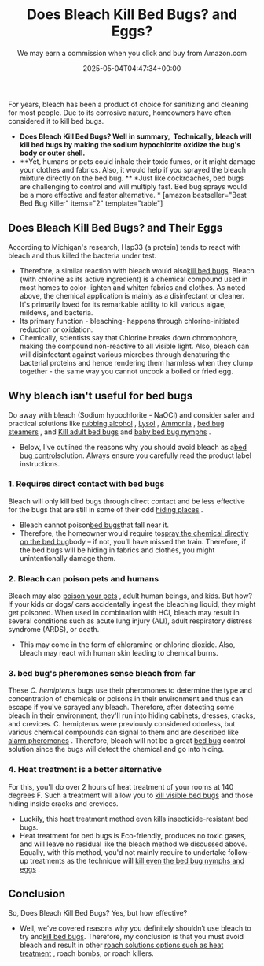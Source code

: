 ﻿---
author: We may earn a commission when you click and buy from Amazon.com
layout: post
title: Does Bleach Kill Bed Bugs? and Eggs?
date: '2025-05-04T04:47:34+00:00'
categories:
- Bed Bugs
- Guide
tags: []
slug: /does-bleach-kill-bed-bugs/
lastmod: 2025-05-07T12:21:26+03:00
---

For years, bleach has been a product of choice for sanitizing and cleaning for most people. Due to its corrosive nature, homeowners have often considered it to kill bed bugs.
- **Does Bleach Kill Bed Bugs? Well in summary,  Technically, bleach will kill bed bugs by making the sodium hypochlorite oxidize the bug's body or outer shell.**
- **Yet, humans or pets could inhale their toxic fumes, or it might damage your clothes and fabrics. Also, it would help if you sprayed the bleach mixture directly on the bed bug. **
*Just like cockroaches, bed bugs are challenging to control and will multiply fast. Bed bug sprays would be a more effective and faster alternative. *
[amazon bestseller="Best Bed Bug Killer" items="2" template="table"]
## Does Bleach Kill Bed Bugs? and Their Eggs
According to Michigan's research, Hsp33 (a protein) tends to react with bleach and thus killed the bacteria under test.
- Therefore, a similar reaction with bleach would also[kill bed bugs](https://pestpolicy.com/does-lavender-kill-bed-bugs/).
Bleach (with chlorine as its active ingredient) is a chemical compound used in most homes to color-lighten and whiten fabrics and clothes.
As noted above, the chemical application is mainly as a disinfectant or cleaner. It's primarily loved for its remarkable ability to kill various algae, mildews, and bacteria.
- Its primary function - bleaching- happens through chlorine-initiated reduction or oxidation.
- Chemically, scientists say that Chlorine breaks down chromophore, making the compound non-reactive to all visible light.
Also, bleach can will disinfectant against various microbes through denaturing the bacterial proteins and hence rendering them harmless when they clump together - the same way you cannot uncook a boiled or fried egg.
## Why bleach isn't useful for bed bugs
Do away with bleach (Sodium hypochlorite - NaOCl) and consider safer and practical solutions like
[rubbing alcohol](https://pestpolicy.com/does-rubbing-alcohol-kill-bed-bugs/)
,
[Lysol](https://pestpolicy.com/does-lysol-kill-bed-bugs/)
,
[Ammonia](https://pestpolicy.com/does-ammonia-kill-bed-bugs/)
,
[bed bug steamers](https://pestpolicy.com/best-bed-bug-steamer/)
, and
[Kill adult bed bugs](https://pestpolicy.com/how-to-get-rid-of-bed-bugs-fast/)
and
[baby bed bug nymphs](https://pestpolicy.com/baby-bed-bugs/)
.
- Below, I've outlined the reasons why you should avoid bleach as a[bed bug control](https://pestpolicy.com/can-bed-bugs-live-in-carpet/)solution.
Always ensure you carefully read the product label instructions.
### 1. Requires direct contact with bed bugs
Bleach will only kill bed bugs through direct contact and be less effective for the bugs that are still in some of their odd
[hiding places](https://pestpolicy.com/where-do-fleas-live/)
.
- Bleach cannot poison[bed bugs](https://pestpolicy.com/what-does-bed-bug-poop-look-like/)that fall near it.
- Therefore, the homeowner would require to[spray the chemical directly on the bed bug](https://pestpolicy.com/proof-bed-bug-spray-review/)body – if not, you’ll have missed the train.
Therefore, if the bed bugs will be hiding in fabrics and clothes, you might unintentionally damage them.
### 2. Bleach can poison pets and humans
Bleach may also
[poison your pets](https://www.petmd.com/dog/emergency/poisoning-toxicity/bleach-poisoning-pets-what-you-should-know)
, adult human beings, and kids. But how? If your kids or dogs/ cars accidentally ingest the bleaching liquid, they might get poisoned.
When used in combination with HCl, bleach may result in several conditions such as acute lung injury (ALI), adult respiratory distress syndrome (ARDS), or death.
- This may come in the form of chloramine or chlorine dioxide.
Also, bleach may react with human skin leading to chemical burns.
### 3. bed bug's pheromones sense bleach from far
These
*C. hemipterus*
bugs use their pheromones to determine the type and concentration of chemicals or poisons in their environment and thus can escape if you've sprayed any bleach.
Therefore, after detecting some bleach in their environment, they'll run into hiding cabinets, dresses, cracks, and crevices.
C. hemipterus were previously considered odorless, but various chemical compounds can signal to them and are described like
[alarm pheromones](https://www.ncbi.nlm.nih.gov/pmc/articles/PMC3068171/)
.
Therefore, bleach will not be a great
[bed bug](https://pestpolicy.com/are-bed-bug-eggs-hard-or-soft/)
control solution since the bugs will detect the chemical and go into hiding.
### 4. Heat treatment is a better alternative
For this, you'll do over 2 hours of heat treatment of your rooms at 140 degrees F. Such a treatment will allow you to
[kill visible bed bugs](https://pestpolicy.com/do-ants-kill-bed-bugs/)
and those hiding inside cracks and crevices.
- Luckily, this heat treatment method even kills insecticide-resistant bed bugs.
- Heat treatment for bed bugs is Eco-friendly, produces no toxic gases, and will leave no residual like the bleach method we discussed above.
Equally, with this method, you'd not mainly require to undertake follow-up treatments as the technique will
[kill even the bed bug nymphs and eggs](https://pestpolicy.com/how-to-kill-bed-bug-eggs/)
.
## **Conclusion**
So, Does Bleach Kill Bed Bugs? Yes, but how effective?
- Well, we’ve covered reasons why you definitely shouldn’t use bleach to try and[kill bed bugs](https://pestpolicy.com/does-dryer-kill-bed-bugs/).
Therefore, my conclusion is that you must avoid bleach and result in other
[roach solutions options such as heat treatment](https://pestpolicy.com/raid-ant-roach-killer-insecticide-spray-review/)
, roach bombs, or roach killers.
